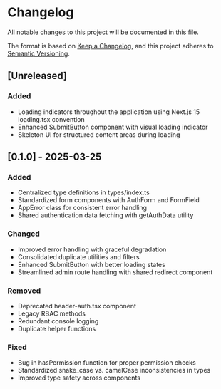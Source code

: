 # Changelog

All notable changes to this project will be documented in this file.

The format is based on [Keep a Changelog](https://keepachangelog.com/en/1.0.0/),
and this project adheres to [Semantic Versioning](https://semver.org/spec/v2.0.0.html).

## [Unreleased]

### Added
- Loading indicators throughout the application using Next.js 15 loading.tsx convention
- Enhanced SubmitButton component with visual loading indicator
- Skeleton UI for structured content areas during loading

## [0.1.0] - 2025-03-25

### Added
- Centralized type definitions in types/index.ts
- Standardized form components with AuthForm and FormField
- AppError class for consistent error handling
- Shared authentication data fetching with getAuthData utility

### Changed
- Improved error handling with graceful degradation
- Consolidated duplicate utilities and filters
- Enhanced SubmitButton with better loading states
- Streamlined admin route handling with shared redirect component

### Removed
- Deprecated header-auth.tsx component
- Legacy RBAC methods
- Redundant console logging
- Duplicate helper functions

### Fixed
- Bug in hasPermission function for proper permission checks
- Standardized snake_case vs. camelCase inconsistencies in types
- Improved type safety across components